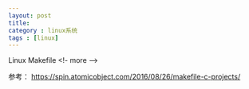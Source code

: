 ```yaml
---
layout: post
title: 
category : linux系统
tags : [linux]
---
```

Linux Makefile
<!- more -->

参考：
https://spin.atomicobject.com/2016/08/26/makefile-c-projects/
